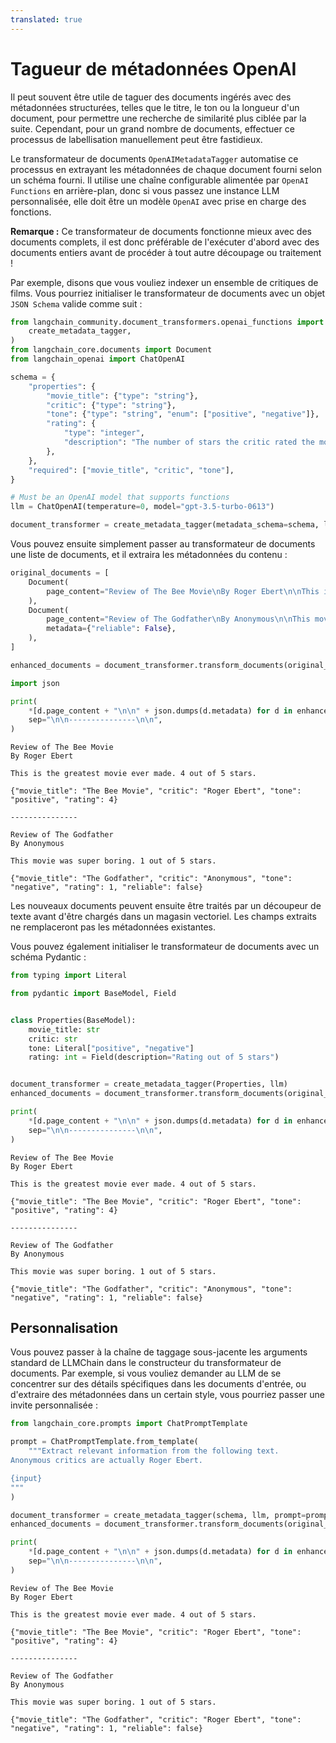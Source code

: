 ```yaml
---
translated: true
---
```


# Tagueur de métadonnées OpenAI

Il peut souvent être utile de taguer des documents ingérés avec des métadonnées structurées, telles que le titre, le ton ou la longueur d'un document, pour permettre une recherche de similarité plus ciblée par la suite. Cependant, pour un grand nombre de documents, effectuer ce processus de labellisation manuellement peut être fastidieux.

Le transformateur de documents `OpenAIMetadataTagger` automatise ce processus en extrayant les métadonnées de chaque document fourni selon un schéma fourni. Il utilise une chaîne configurable alimentée par `OpenAI Functions` en arrière-plan, donc si vous passez une instance LLM personnalisée, elle doit être un modèle `OpenAI` avec prise en charge des fonctions.

**Remarque :** Ce transformateur de documents fonctionne mieux avec des documents complets, il est donc préférable de l'exécuter d'abord avec des documents entiers avant de procéder à tout autre découpage ou traitement !

Par exemple, disons que vous vouliez indexer un ensemble de critiques de films. Vous pourriez initialiser le transformateur de documents avec un objet `JSON Schema` valide comme suit :

```python
from langchain_community.document_transformers.openai_functions import (
    create_metadata_tagger,
)
from langchain_core.documents import Document
from langchain_openai import ChatOpenAI
```

```python
schema = {
    "properties": {
        "movie_title": {"type": "string"},
        "critic": {"type": "string"},
        "tone": {"type": "string", "enum": ["positive", "negative"]},
        "rating": {
            "type": "integer",
            "description": "The number of stars the critic rated the movie",
        },
    },
    "required": ["movie_title", "critic", "tone"],
}

# Must be an OpenAI model that supports functions
llm = ChatOpenAI(temperature=0, model="gpt-3.5-turbo-0613")

document_transformer = create_metadata_tagger(metadata_schema=schema, llm=llm)
```

Vous pouvez ensuite simplement passer au transformateur de documents une liste de documents, et il extraira les métadonnées du contenu :

```python
original_documents = [
    Document(
        page_content="Review of The Bee Movie\nBy Roger Ebert\n\nThis is the greatest movie ever made. 4 out of 5 stars."
    ),
    Document(
        page_content="Review of The Godfather\nBy Anonymous\n\nThis movie was super boring. 1 out of 5 stars.",
        metadata={"reliable": False},
    ),
]

enhanced_documents = document_transformer.transform_documents(original_documents)
```

```python
import json

print(
    *[d.page_content + "\n\n" + json.dumps(d.metadata) for d in enhanced_documents],
    sep="\n\n---------------\n\n",
)
```

```output
Review of The Bee Movie
By Roger Ebert

This is the greatest movie ever made. 4 out of 5 stars.

{"movie_title": "The Bee Movie", "critic": "Roger Ebert", "tone": "positive", "rating": 4}

---------------

Review of The Godfather
By Anonymous

This movie was super boring. 1 out of 5 stars.

{"movie_title": "The Godfather", "critic": "Anonymous", "tone": "negative", "rating": 1, "reliable": false}
```

Les nouveaux documents peuvent ensuite être traités par un découpeur de texte avant d'être chargés dans un magasin vectoriel. Les champs extraits ne remplaceront pas les métadonnées existantes.

Vous pouvez également initialiser le transformateur de documents avec un schéma Pydantic :

```python
from typing import Literal

from pydantic import BaseModel, Field


class Properties(BaseModel):
    movie_title: str
    critic: str
    tone: Literal["positive", "negative"]
    rating: int = Field(description="Rating out of 5 stars")


document_transformer = create_metadata_tagger(Properties, llm)
enhanced_documents = document_transformer.transform_documents(original_documents)

print(
    *[d.page_content + "\n\n" + json.dumps(d.metadata) for d in enhanced_documents],
    sep="\n\n---------------\n\n",
)
```

```output
Review of The Bee Movie
By Roger Ebert

This is the greatest movie ever made. 4 out of 5 stars.

{"movie_title": "The Bee Movie", "critic": "Roger Ebert", "tone": "positive", "rating": 4}

---------------

Review of The Godfather
By Anonymous

This movie was super boring. 1 out of 5 stars.

{"movie_title": "The Godfather", "critic": "Anonymous", "tone": "negative", "rating": 1, "reliable": false}
```

## Personnalisation

Vous pouvez passer à la chaîne de taggage sous-jacente les arguments standard de LLMChain dans le constructeur du transformateur de documents. Par exemple, si vous vouliez demander au LLM de se concentrer sur des détails spécifiques dans les documents d'entrée, ou d'extraire des métadonnées dans un certain style, vous pourriez passer une invite personnalisée :

```python
from langchain_core.prompts import ChatPromptTemplate

prompt = ChatPromptTemplate.from_template(
    """Extract relevant information from the following text.
Anonymous critics are actually Roger Ebert.

{input}
"""
)

document_transformer = create_metadata_tagger(schema, llm, prompt=prompt)
enhanced_documents = document_transformer.transform_documents(original_documents)

print(
    *[d.page_content + "\n\n" + json.dumps(d.metadata) for d in enhanced_documents],
    sep="\n\n---------------\n\n",
)
```

```output
Review of The Bee Movie
By Roger Ebert

This is the greatest movie ever made. 4 out of 5 stars.

{"movie_title": "The Bee Movie", "critic": "Roger Ebert", "tone": "positive", "rating": 4}

---------------

Review of The Godfather
By Anonymous

This movie was super boring. 1 out of 5 stars.

{"movie_title": "The Godfather", "critic": "Roger Ebert", "tone": "negative", "rating": 1, "reliable": false}
```
